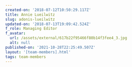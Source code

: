 ```yaml
---
created-on: '2018-07-12T10:50:29.117Z'
title: Annie Lueilwitz
slug: adonis-lueilwitz
updated-on: '2018-07-13T19:09:42.524Z'
f_role: Managing Editor
f_avatar:
  url: /assets/external/617b22f95466f80b14f3fee4_3.jpg
  alt: null
published-on: '2021-10-28T22:25:49.507Z'
layout: '[team-members].html'
tags: team-members
---
```




